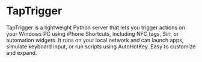 # TapTrigger
TapTrigger is a lightweight Python server that lets you trigger actions on your Windows PC using iPhone Shortcuts, including NFC tags, Siri, or automation widgets. It runs on your local network and can launch apps, simulate keyboard input, or run scripts using AutoHotKey. Easy to customize and expand.
